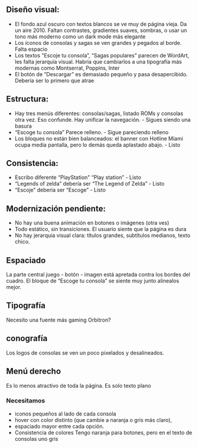 [//]: <> (Lo listo no lo borro para acordarme la basura que hago)
## Diseño visual:
- El fondo azul oscuro con textos blancos se ve muy de página vieja. Da un aire 2010. Faltan contrastes, gradientes suaves, sombras, o usar un tono más moderno como un dark mode más elegante
- Los íconos de consolas y sagas se ven grandes y pegados al borde. Falta espacio
- Los textos "Escoje tu consola”, “Sagas populares” parecen de WordArt, les falta jerarquía visual. Habria que cambiarlos a una tipografía más modernas como Montserrat, Poppins, Inter
- El botón de “Descargar” es demasiado pequeño y pasa desapercibido. Debería ser lo primero que atrae

## Estructura:
- Hay tres menús diferentes: consolas/sagas, listado ROMs y consolas otra vez. Eso confunde. Hay unificar la navegación. - Sigues siendo una basura
- “Escoge tu consola” Parece relleno. - Sigue pareciendo relleno
- Los bloques no están bien balanceados: el banner con Hotline Miami ocupa media pantalla, pero lo demás queda aplastado abajo. - Listo

## Consistencia:
- Escribo diferente “PlayStation" “Play station” - Listo
- “Legends of zelda” debería ser “The Legend of Zelda” - Listo
- “Escoje” deberia ser “Escoge” - Listo

## Modernización pendiente:
- No hay una buena animación en botones o imágenes (otra ves)
- Todo estático, sin transiciones. El usuario siente que la página es dura
- No hay jerarquía visual clara: títulos grandes, subtítulos medianos, texto chico.
  
## Espaciado
La parte central juego - botón - imagen está apretada contra los bordes del cuadro.
El bloque de “Escoge tu consola” se siente muy junto alinealos mejor.

## Tipografía
Necesito una fuente más gaming Orbitron?

## conografía
Los logos de consolas se ven un poco pixelados y desalineados.

## Menú derecho
Es lo menos atractivo de toda la página. Es solo texto plano

### Necesitamos
- iconos pequeños al lado de cada consola
- hover con color distinto (que cambie a naranja o gris más claro),
- espaciado mayor entre cada opción.
- Consistencia de colores
Tengo naranja para botones, pero en el texto de consolas uno gris
